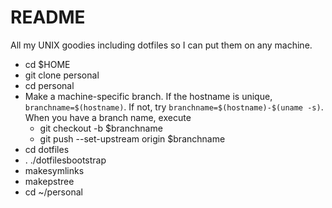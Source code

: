 # README
All my UNIX goodies including dotfiles so I can put them on any machine.

* cd $HOME
* git clone <THIS REPO> personal
* cd personal
* Make a machine-specific branch. If the hostname is unique, ```branchname=$(hostname)```. If not,
try ```branchname=$(hostname)-$(uname -s)```. When you have a branch name, execute
  * git checkout -b $branchname
  * git push --set-upstream origin $branchname
* cd dotfiles
* . ./dotfilesbootstrap
* makesymlinks
* makepstree
* cd ~/personal
